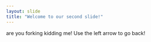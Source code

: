 ```yaml
---
layout: slide
title: "Welcome to our second slide!"
---
```

are you forking kidding me!
Use the left arrow to go back!
